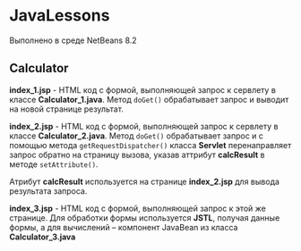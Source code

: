 # JavaLessons
Выполнено в среде NetBeans 8.2
## Calculator
**index_1.jsp** - HTML код с формой, выполняющей запрос к сервлету в классе **Calculator_1.java**. Метод ```doGet()``` обрабатывает запрос и выводит на новой странице результат.

**index_2.jsp** - HTML код с формой, выполняющей запрос к сервлету в классе **Calculator_2.java**. Метод ```doGet()``` обрабатывает запрос и c помощью метода ```getRequestDispatcher()``` класса **Servlet** перенаправляет запрос обратно на страницу вызова, указав аттрибут **calcResult** в методе ```setAttribute()```.

Атрибут **calcResult** используется на странице **index_2.jsp** для вывода результата запроса.

**index_3.jsp** - HTML код с формой, выполняющей запрос к этой же странице. Для обработки формы используется **JSTL**, получая данные формы, а для вычислений – компонент JavaBean из класса **Calculator_3.java**
